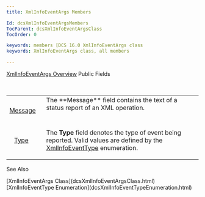 ```yaml
---
title: XmlInfoEventArgs Members

Id: dcsXmlInfoEventArgsMembers
TocParent: dcsXmlInfoEventArgsClass
TocOrder: 0

keywords: members [DCS 16.0 XmlInfoEventArgs class
keywords: XmlInfoEventArgs class, all members

---
```


[XmlInfoEventArgs Overview](dcsXmlInfoEventArgsClass.html) 
Public Fields

<br />

<table class="dtTABLE" id="Table5" style="border-spacing: 0px" cellspacing="0" x-use-null-cells="x-use-null-cells">
          <colgroup span="1">
            <col span="1" style="WIDTH: 15%" />
            <col span="1" style="WIDTH: 70%" />
          </colgroup>
          <tr valign="top">
            <td colspan="1" rowspan="1">

<img height="11" src="../Images/field.bmp" width="8" border="0" x-maintain-ratio="TRUE" /> [ Message](dcsXmlInfoEventArgsClassMessageField.html) 
</td>
            <td colspan="1" rowspan="1">The **Message**  field contains the text of a status report of an 
							XML operation.</td>
          </tr>
          <tr>
            <td colspan="1" rowspan="1">

<img height="11" src="../Images/field.bmp" width="8" border="0" x-maintain-ratio="TRUE" /> [ Type](dcsXmlInfoEventArgsClassTypeField.html) 
</td>
            <td colspan="1" rowspan="1">

The **Type** field denotes the type of event being reported. Valid values are defined by the [XmlInfoEventType](dcsXmlInfoEventTypeEnumeration.html) enumeration.
</td>
          </tr>
</table>

See Also

<dl />
      [XmlInfoEventArgs Class](dcsXmlInfoEventArgsClass.html)
      <br />
      [XmlInfoEventType Enumeration](dcsXmlInfoEventTypeEnumeration.html)

